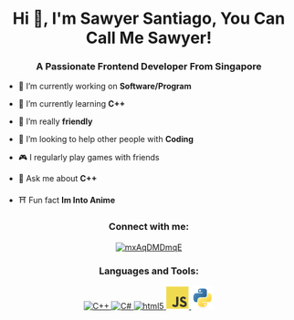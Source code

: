 <h1 align="center">Hi 👋, I'm Sawyer Santiago, You Can Call Me Sawyer!</h1>
<h3 align="center">A Passionate Frontend Developer From Singapore</h3>


- 🔭 I’m currently working on **Software/Program**

- 🌱 I’m currently learning **C++**

- 👯 I’m really **friendly**

- 🤝 I’m looking to help other people with **Coding**

- 🎮 I regularly play games with friends

- 💬 Ask me about **C++**

- ⛩️ Fun fact **Im Into Anime**


<h3 align="center">Connect with me:</h3>
<p align="center">
<a href="https://discord.com/users/735521027701866537" target="blank"><img align="center" src="https://discord.com/assets/3437c10597c1526c3dbd98c737c2bcae.svg" alt="mxAqDMDmqE" height="30" width="40" /></a>
</p>


<h3 align="center">Languages and Tools:</h3>
<p align="center"> <a href="https://en.wikipedia.org/wiki/C%2B%2B" target="_blank" rel="noreferrer"> <img src="https://cdn.discordapp.com/attachments/754562222251835423/1030518516660572190/unknown.png" alt="C++" width="40" height="40"/> </a> <a href="C#" target="_blank" rel="noreferrer"> <img src="https://cdn.discordapp.com/attachments/672114005111734289/1030515532744642571/unknown.png" alt="C#" width="40" height="40"/> </a> <a href="Assembly" target="_blank" rel="noreferrer"> <img src="https://cdn.discordapp.com/attachments/754562222251835423/1030517083848572998/unknown.png" alt="html5" width="40" height="40"/> </a> <a href="https://developer.mozilla.org/en-US/docs/Web/JavaScript" target="_blank" rel="noreferrer"> <img src="https://raw.githubusercontent.com/devicons/devicon/master/icons/javascript/javascript-original.svg" alt="javascript" width="40" height="40"/> </a> <a href="https://www.python.org" target="_blank" rel="noreferrer"> <img src="https://raw.githubusercontent.com/devicons/devicon/master/icons/python/python-original.svg" alt="python" width="40" height="40"/> </a> </p>
